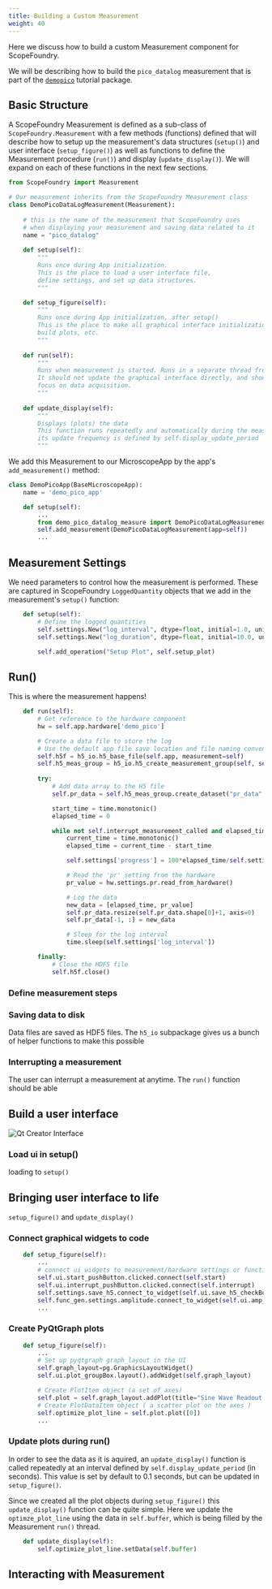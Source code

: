 ```yaml
---
title: Building a Custom Measurement
weight: 40
---
```


Here we discuss how to build a custom Measurement component for ScopeFoundry.

We will be describing how to build the `pico_datalog` measurement that is part of the [`demopico`](http://github.com/ScopeFoundry/demopico/) tutorial package.

## Basic Structure

A ScopeFoundry Measurement is defined as a sub-class of `ScopeFoundry.Measurement` with a few methods (functions) defined that will describe how to setup up the measurement's data structures (`setup()`) and user interface (`setup_figure()`) as well as functions to define the Measurement procedure (`run()`) and display (`update_display()`). We will expand on each of these functions in the next few sections.


```python
from ScopeFoundry import Measurement

# Our measurement inherits from the ScopeFoundry Measurement class
class DemoPicoDataLogMeasurement(Measurement):
    
    # this is the name of the measurement that ScopeFoundry uses 
    # when displaying your measurement and saving data related to it    
    name = "pico_datalog"
    
    def setup(self):
        """
        Runs once during App initialization.
        This is the place to load a user interface file,
        define settings, and set up data structures. 
        """

    def setup_figure(self):
        """
        Runs once during App initialization, after setup()
        This is the place to make all graphical interface initializations,
        build plots, etc.
        """
    
    def run(self):
        """
        Runs when measurement is started. Runs in a separate thread from GUI.
        It should not update the graphical interface directly, and should only
        focus on data acquisition.
        """
        
    def update_display(self):
        """
        Displays (plots) the data
        This function runs repeatedly and automatically during the measurement run.
        its update frequency is defined by self.display_update_period
        """
```

We add this Measurement to our MicroscopeApp by the app's `add_measurement()` method:

```python
class DemoPicoApp(BaseMicroscopeApp):
    name = 'demo_pico_app'

    def setup(self):
        ...
        from demo_pico_datalog_measure import DemoPicoDataLogMeasurement
        self.add_measurement(DemoPicoDataLogMeasurement(app=self))
        ...
```

## Measurement Settings

We need parameters to control how the measurement is performed. These are captured in ScopeFoundry `LoggedQuantity` objects that we add in the measurement's `setup()` function:

```python
    def setup(self):
        # Define the logged quantities
        self.settings.New("log_interval", dtype=float, initial=1.0, unit='s')
        self.settings.New("log_duration", dtype=float, initial=10.0, unit='s')

        self.add_operation("Setup Plot", self.setup_plot)
```


## Run()

This is where the measurement happens!

```python
    def run(self):
        # Get reference to the hardware component
        hw = self.app.hardware['demo_pico']

        # Create a data file to store the log
        # Use the default app file save location and file naming convention
        self.h5f = h5_io.h5_base_file(self.app, measurement=self)
        self.h5_meas_group = h5_io.h5_create_measurement_group(self, self.h5f)
        
        try:
            # Add data array to the H5 file
            self.pr_data = self.h5_meas_group.create_dataset("pr_data", (0,2), maxshape=(None,2))

            start_time = time.monotonic()
            elapsed_time = 0

            while not self.interrupt_measurement_called and elapsed_time < self.settings['log_duration']:
                current_time = time.monotonic()
                elapsed_time = current_time - start_time

                self.settings['progress'] = 100*elapsed_time/self.settings['log_duration']

                # Read the 'pr' setting from the hardware
                pr_value = hw.settings.pr.read_from_hardware()

                # Log the data
                new_data = [elapsed_time, pr_value]
                self.pr_data.resize(self.pr_data.shape[0]+1, axis=0)
                self.pr_data[-1, :] = new_data

                # Sleep for the log interval
                time.sleep(self.settings['log_interval'])

        finally:
            # Close the HDF5 file
            self.h5f.close()
```

### Define measurement steps

### Saving data to disk

Data files are saved as HDF5 files. The `h5_io` subpackage gives us a bunch of helper functions to make this possible

### Interrupting a measurement

The user can interrupt a measurement at anytime. The `run()` function should be able 

## Build a user interface


![Qt Creator Interface](../qt-creator-screenshot.png)


### Load ui in setup()
 loading to `setup()`

## Bringing user interface to life

`setup_figure()` and `update_display()`

### Connect graphical widgets to code

```python
    def setup_figure(self):
        ...
        # connect ui widgets to measurement/hardware settings or functions
        self.ui.start_pushButton.clicked.connect(self.start)
        self.ui.interrupt_pushButton.clicked.connect(self.interrupt)
        self.settings.save_h5.connect_to_widget(self.ui.save_h5_checkBox)
        self.func_gen.settings.amplitude.connect_to_widget(self.ui.amp_doubleSpinBox)
        ...
```

### Create PyQtGraph plots

```python
    def setup_figure(self):
        ...        
        # Set up pyqtgraph graph_layout in the UI
        self.graph_layout=pg.GraphicsLayoutWidget()
        self.ui.plot_groupBox.layout().addWidget(self.graph_layout)

        # Create PlotItem object (a set of axes)  
        self.plot = self.graph_layout.addPlot(title="Sine Wave Readout Plot")
        # Create PlotDataItem object ( a scatter plot on the axes )
        self.optimize_plot_line = self.plot.plot([0])        
        ...
```

### Update plots during run()

In order to see the data as it is aquired, an `update_display()` function is called repeatedly at an interval defined by `self.display_update_period` (in seconds). This value is set by default to 0.1 seconds, but can be updated in `setup_figure()`. 

Since we created all the plot objects during `setup_figure()` this `update_display()` function can be quite simple. Here we update the `optimze_plot_line` using the data in `self.buffer`, which is being filled by the Measurement `run()` thread.


```python
    def update_display(self):
        self.optimize_plot_line.setData(self.buffer) 
```

## Interacting with Measurement